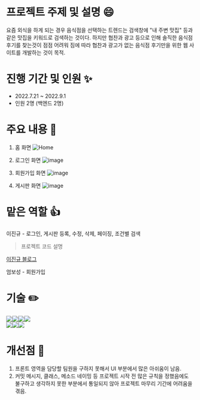 # 프로젝트 주제 및 설명 :smile:

요즘 외식을 하게 되는 경우 음식점을 선택하는 트렌드는 검색창에 "내 주변 맛집" 등과 같은 맛집을 키워드로 검색하는 것이다. 하지만 협찬과 광고 등으로 인해 솔직한 음식점 후기를 찾는것이 점점 어려워 짐에 따라 협찬과 광고가 없는 음식점 후기만을 위한 웹 사이트를 개발하는 것이 목적.

# 진행 기간 및 인원 :sparkles:

- 2022.7.21 ~ 2022.9.1
- 인원 2명 (백엔드 2명)

# 주요 내용 :speech_balloon:

1. 홈 화면
![Home](https://user-images.githubusercontent.com/87755660/188557875-18fe8761-4c7f-44e4-ae53-b8fefa675584.JPG)

2. 로그인 화면
![image](https://user-images.githubusercontent.com/87755660/188558901-c01b605d-c63c-49c0-9c82-a03fdca32446.png)

3. 회원가입 화면
![image](https://user-images.githubusercontent.com/87755660/188560239-b437ba2d-eb2c-4af9-af67-72961148eab3.png)

4. 게시판 화면
![image](https://user-images.githubusercontent.com/87755660/188563558-01c0a5f5-f522-44d6-9c2c-49224bee12f4.png)


# 맡은 역할 :thumbsup:

이진규 - 로그인, 게시판 등록, 수정, 삭제, 페이징, 조건별 검색
> 프로젝트 코드 설명

<a href="https://velog.io/@tyjk8997">이진규 블로그</a>
  
엄보성 - 회원가입


  
# 기술 :pencil2:

<img src="https://img.shields.io/badge/JAVA-007396?style=for-the-badge&logo=java&logoColor=white"><img src="https://img.shields.io/badge/Spring-6DB33F?style=for-the-badge&logo=Spring&logoColor=white"><img src="https://img.shields.io/badge/mysql-4479A1?style=for-the-badge&logo=mysql&logoColor=white"><img src="https://img.shields.io/badge/jquery-0769AD?style=for-the-badge&logo=jquery&logoColor=white">
<br>
<img src="https://img.shields.io/badge/HTML5-E34F26?style=for-the-badge&logo=HTML&logoColor=white"><img src="https://img.shields.io/badge/CSS3-1572B6?style=for-the-badge&logo=CSS3&logoColor=white"><img src="https://img.shields.io/badge/JavaScript-F7DF1E?style=for-the-badge&logo=JavaScript&logoColor=white">

# 개선점 :pray:

1. 프론트 영역을 담당할 팀원을 구하지 못해서 UI 부분에서 많은 아쉬움이 남음.
2. 커밋 메시지, 클래스, 메소드 네이밍 등 프로젝트 시작 전 많은 규칙을 정했음에도 불구하고 생각하지 못한 부분에서 통일되지 않아 프로젝트 마무리 기간에 어려움을 겪음. 
